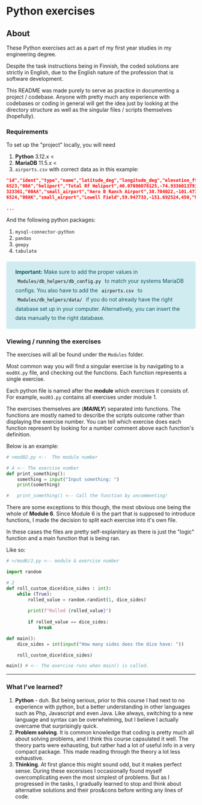 # Python exercises

## About

These Python exercises act as a part of my first year studies in my engineering degree.

Despite the task instructions being in Finnish, the coded solutions are strictly in English, due to the English nature of the profession that is software development.

This README was made purely to serve as practice in documenting a project / codebase. Anyone with pretty much any experience with codebases or coding in general will get the idea just by looking at the directory structure as well as the singular files / scripts themselves (hopefully).

### Requirements

To set up the "project" locally, you will need

1. **Python** 3.12.x <
2. **MariaDB** 11.5.x <
3. ```airports.csv``` with correct data as in this example:

```json
"id","ident","type","name","latitude_deg","longitude_deg","elevation_ft","continent","iso_country","iso_region","municipality","scheduled_service","gps_code","iata_code","local_code","home_link","wikipedia_link","keywords"
6523,"00A","heliport","Total Rf Heliport",40.07080078125,-74.93360137939453,11,"NA","US","US-PA","Bensalem","no","00A",,"00A",,,
323361,"00AA","small_airport","Aero B Ranch Airport",38.704022,-101.473911,3435,"NA","US","US-KS","Leoti","no","00AA",,"00AA",,,
6524,"00AK","small_airport","Lowell Field",59.947733,-151.692524,450,"NA","US","US-AK","Anchor Point","no","00AK",,"00AK",,,

...
```

And the following python packages:
1. `mysql-connector-python`
2. `pandas`
3. `geopy`
4. `tabulate`

<div style="color: #0c5460;
  background-color: #d1ecf1;
  border-color: #bee5eb; padding: 16px 24px; border-radius: 5px; margin-block: 20px; line-height: 1.75">
<b>Important:</b> Make sure to add the proper values in <code style="color: black; padding: 4px 6px">Modules/db_helpers/db_config.py</code> to match your systems MariaDB configs. You also have to add the <code style="color: black; padding: 4px 6px">airports.csv</code> to <code style="color: black; padding: 4px 6px">Modules/db_helpers/data/</code> if you do not already have the right database set up in your computer. Alternatively, you can insert the data manually to the right database.
</div>

### Viewing / running the exercises

The exercises will all be found under the ```Modules``` folder.

Most common way you will find a singular exercise is by navigating to a ```mod0X.py``` file, and checking out the functions. Each function represents a single exercise.

Each python file is named after the **module** which exercises it consists of. For example, ```mod03.py``` contains all exercises under module 1.

The exercises themselves are (***MAINLY***) separated into functions. The functions are mostly named to describe the scripts outcome rather than displaying the exercise number. You can tell which exercise does each function represent by looking for a number comment above each function's definition. 

Below is an example:

```python
# >mod02.py <--  The module number

# 4 <-- The exercise number
def print_something():
    something = input("Input something: ")
    print(something)

#   print_something() <-- Call the function by uncommenting!
```

There are some exceptions to this though, the most obvious one being the whole of **Module 6**. Since Module 6 is the part that is supposed to introduce functions, I made the decision to split each exercise into it's own file.

In these cases the files are pretty self-explanitary as there is just the "logic" function and a main function that is being ran.

Like so:
```python
# >/mod6/2.py <-- module & exercise number

import random

# 2
def roll_custom_dice(dice_sides : int):
    while (True):
        rolled_value = random.randint(1, dice_sides)
        
        print(f"Rolled {rolled_value}")
        
        if rolled_value == dice_sides:
            break

def main():
    dice_sides = int(input("How many sides does the dice have: "))

    roll_custom_dice(dice_sides)

main() # <-- The exercise runs when main() is called.
```

___________________
### What I've learned?

1. **Python** - duh. But being serious, prior to this course I had next to no experience with python, but a better understanding in other languages such as Php, Javascript and even Java. Like always, switching to a new language and syntax can be overwhelming, but I believe I actually overcame that surprisingly quick.
2. **Problem solving**. It is common knowledge that coding is pretty much all about solving problems, and I think this course capsulated it well. The theory parts were exhausting, but rather had a lot of useful info in a very compact package. This made reading through the theory a lot less exhaustive.
3. **Thinking**. At first glance this might sound odd, but it makes perfect sense. During these excersises I occasionally found myself overcomplicating even the most simplest of problems. But as I progressed in the tasks, I gradually learned to stop and think about alternative solutions and their pros&cons before writing any lines of code.